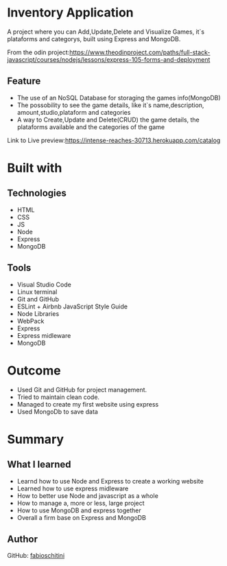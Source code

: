 # Inventory Application

A project where you can Add,Update,Delete and Visualize Games, it`s plataforms and categorys, built using Express and MongoDB.

From the odin project:https://www.theodinproject.com/paths/full-stack-javascript/courses/nodejs/lessons/express-105-forms-and-deployment


## Feature
* The use of an NoSQL Database for storaging the games info(MongoDB)
* The possobility to see the game details, like it`s name,description, amount,studio,plataform and categories
* A way to Create,Update and Delete(CRUD) the game details, the plataforms available and the categories of the game


Link to Live preview:https://intense-reaches-30713.herokuapp.com/catalog


# Built with

## Technologies

* HTML
* CSS
* JS
* Node
* Express
* MongoDB

## Tools

* Visual Studio Code
* Linux terminal
* Git and GitHub
* ESLint + Airbnb JavaScript Style Guide
* Node Libraries
* WebPack
* Express
* Express midleware
* MongoDB

# Outcome
* Used Git and GitHub for project management.
* Tried to maintain clean code.
* Managed to create my first website using express
* Used MongoDb to save data



# Summary

## What I learned

* Learnd how to use Node and Express to create a working website
* Learned how to use express midleware
* How to better use Node and javascript as a whole
* How to manage a, more or less, large project
* How to use MongoDB and express together
* Overall a firm base on  Express and MongoDB

## Author

GitHub: [fabioschitini](https://github.com/fabioschitini)
